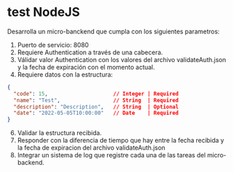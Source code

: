 # test NodeJS

Desarrolla un micro-banckend que cumpla con los siguientes parametros:

1. Puerto de servicio: 8080
2. Requiere Authentication a través de una cabecera.
3. Válidar valor Authentication con los valores del archivo validateAuth.json y la fecha de expiración con el momento actual.
4. Requiere datos con la estructura:
```json
{
  "code": 15,                     // Integer | Required
  "name": "Test",                 // String  | Required
  "description": "Description",   // String  | Optional
  "date": "2022-05-05T10:00:00"   // Date    | Required
}
```
6. Validar la estructura recibida.
7. Responder con la diferencia de tiempo que hay entre la fecha recibida y la fecha de expiracion del archivo validateAuth.json
8. Integrar un sistema de log que registre cada una de las tareas del micro-backend.
